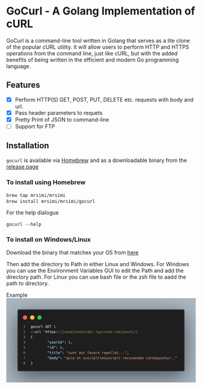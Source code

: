 # GoCurl - A Golang Implementation of cURL

GoCurl is a command-line tool written in Golang that serves as a lite clone of the popular cURL utility. It will allow users to perform HTTP and HTTPS operations from the command line, just like cURL, but with the added benefits of being written in the efficient and modern Go programming language.

## Features
- [x] Perform HTTP(S) GET, POST, PUT, DELETE etc. requests with body and url.
- [x] Pass header parameters to requets
- [x] Pretty Print of JSON to command-line
- [ ] Support for FTP

## Installation 

`gocurl` is available via [Homebrew](https://brew.sh/) and as a downloadable binary from the [release page](https://github.com/mrsimi/gocurl/releases)

### To install using Homebrew 

```
brew tap mrsimi/mrsimi
brew install mrsimi/mrsimi/gocurl
```

For the help dialogue 
```
gocurl --help
```

### To install on Windows/Linux
Download the binary that matches your OS from [here](https://github.com/mrsimi/gocurl/releases)

Then add the directory to Path in either Linux and Windows. For Windows you can use the Environment Variables GUI to edit the Path and add the directory path. 
For Linux you can use bash file or the zsh file to aadd the path to directory. 


Example 
![Screenshot of using the gocurl tool](assets/code.png)




